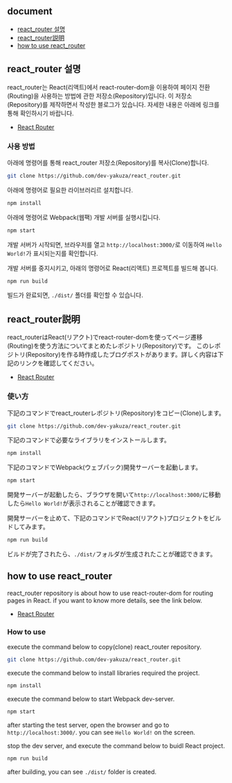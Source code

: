 ## document
- [react_router 설명](#react_router-설명)
- [react_router説明](#react_router説明)
- [how to use react_router](#how-to-use-react_router)

## react_router 설명
react_router는 React(리액트)에서 react-router-dom을 이용하여 페이지 전환(Routing)을 사용하는 방법에 관한 저장소(Repository)입니다. 이 저장소(Repository)를 제작하면서 작성한 블로그가 있습니다. 자세한 내용은 아래에 링크를 통해 확인하시기 바랍니다.

- [React Router](https://dev-yakuza.github.io/ko/react/react-router/)

### 사용 방법
아래에 명령어를 통해 react_router 저장소(Repository)를 복사(Clone)합니다.

```bash
git clone https://github.com/dev-yakuza/react_router.git
```

아래에 명령어로 필요한 라이브러리르 설치합니다.

```bash
npm install
```

아래에 명령어로 Webpack(웹팩) 개발 서버를 실행시킵니다.

```bash
npm start
```

개발 서버가 시작되면, 브라우저를 열고 `http://localhost:3000/`로 이동하여 `Hello World!`가 표시되는지를 확인합니다.

개발 서버를 중지시키고, 아래의 명령어로 React(리액트) 프로젝트를 빌드해 봅니다.

```bash
npm run build
```

빌드가 완료되면, `./dist/` 폴더를 확인할 수 있습니다.

## react_router説明
react_routerはReact(リアクト)でreact-router-domを使ってページ遷移(Routing)を使う方法についてまとめたレポジトリ(Repository)です。 このレポジトリ(Repository)を作る時作成したブログポストがあります。詳しく内容は下記のリンクを確認してください。

- [React Router](https://dev-yakuza.github.io/react/react-router/)

### 使い方
下記のコマンドでreact_routerレポジトリ(Repository)をコピー(Clone)します。

```bash
git clone https://github.com/dev-yakuza/react_router.git
```

下記のコマンドで必要なライブラリをインストールします。

```bash
npm install
```

下記のコマンドでWebpack(ウェブパック)開発サーバーを起動します。

```bash
npm start
```

開発サーバーが起動したら、ブラウザを開いて`http://localhost:3000/`に移動したら`Hello World!`が表示されることが確認できます。

開発サーバーを止めて、下記のコマンドでReact(リアクト)プロジェクトをビルドしてみます。

```bash
npm run build
```

ビルドが完了されたら、`./dist/`フォルダが生成されたことが確認できます。

## how to use react_router
react_router repository is about how to use react-router-dom for routing pages in React. if you want to know more details, see the link below.

- [React Router](https://dev-yakuza.github.io/en/react/react-router/)

### How to use
execute the command below to copy(clone) react_router repository.

```bash
git clone https://github.com/dev-yakuza/react_router.git
```

execute the command below to install libraries required the project.

```bash
npm install
```

execute the command below to start Webpack dev-server.

```bash
npm start
```

after starting the test server, open the browser and go to `http://localhost:3000/`. you can see `Hello World!` on the screen.

stop the dev server, and execute the command below to buidl React project.

```bash
npm run build
```

after building, you can see `./dist/` folder is created.